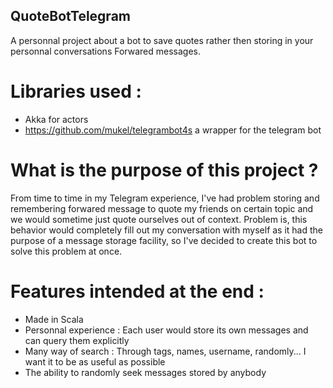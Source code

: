 ## QuoteBotTelegram
A personnal project about a bot to save quotes rather then storing in your personnal conversations Forwared messages.

# Libraries used :
- Akka for actors
- https://github.com/mukel/telegrambot4s a wrapper for the telegram bot 

# What is the purpose of this project ?
From time to time in my Telegram experience, I've had problem storing and remembering forwared message to quote my friends on certain topic and we would sometime just quote ourselves out of context. 
Problem is, this behavior would completely fill out my conversation with myself as it had the purpose of a message storage facility, so I've decided to create this bot to solve this problem at once.

# Features intended at the end :
- Made in Scala
- Personnal experience : Each user would store its own messages and can query them explicitly
- Many way of search : Through tags, names, username, randomly... I want it to be as useful as possible
- The ability to randomly seek messages stored by anybody